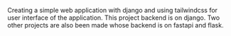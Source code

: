 Creating a simple web application with django and using tailwindcss for user interface of the application.
This project backend is on django. Two other projects are also been made whose backend is on fastapi and flask. 